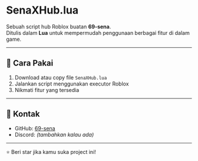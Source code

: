 # SenaXHub.lua

Sebuah script hub Roblox buatan **69-sena**.  
Ditulis dalam **Lua** untuk mempermudah penggunaan berbagai fitur di dalam game.

---

## 🔹 Cara Pakai
1. Download atau copy file `SenaXHub.lua`
2. Jalankan script menggunakan executor Roblox
3. Nikmati fitur yang tersedia

---

## 🔹 Kontak
- GitHub: [69-sena](https://github.com/69-sena)
- Discord: *(tambahkan kalau ada)*

---

⭐ Beri star jika kamu suka project ini!
